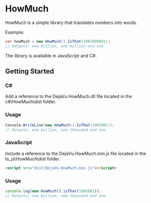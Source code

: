 # HowMuch
HowMuch is a simple library that translates numbers into words.

Example:
```C#
var howMuch = new HowMuch().IsThat(1001000001);
// Outputs: one billion, one million and one
```

The library is available in JavaScript and C#.

## Getting Started
### C# #
Add a reference to the DejaVu.HowMuch.dll file located in the c#\HowMuch\dist folder.

### Usage
```c#
Console.WriteLine(new HowMuch().IsThat(1001001));
// Outputs: one million, one thousand and one
```
### JavaScript
Include a reference to the DejaVu.HowMuch.min.js file located in the ts_js\HowMuch\dist folder.
```html
<script src="dist/DejaVu.HowMuch.min.js"></script>
```

### Usage
```javascript
console.log(new HowMuch().isThat(1001001));
// Outputs: one million, one thousand and one
```
